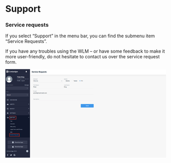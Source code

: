 # Support

### Service requests

If you select “Support” in the menu bar, you can find the submenu item “Service Requests”.

If you have any troubles using the WLM – or have some feedback to make it more user-friendly, do not hesitate to contact us over the service request form.

![](<../.gitbook/assets/image (66).png>)
